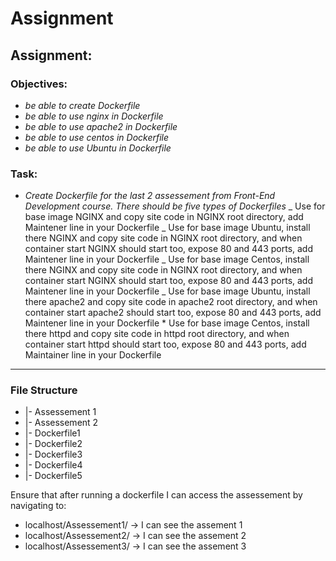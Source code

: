 # Assignment

## Assignment:

### Objectives:

- _be able to create Dockerfile_
- _be able to use nginx in Dockerfile_
- _be able to use apache2 in Dockerfile_
- _be able to use centos in Dockerfile_
- _be able to use Ubuntu in Dockerfile_

### Task:

- _Create Dockerfile for the last 2 assessement from Front-End Development course.
  There should be five types of Dockerfiles_
  _ Use for base image NGINX and copy site code in NGINX root directory, add Maintener line in your Dockerfile
  _ Use for base image Ubuntu, install there NGINX and copy site code in NGINX root directory, and when container start NGINX should start too, expose 80 and 443 ports, add Maintener line in your Dockerfile
  _ Use for base image Centos, install there NGINX and copy site code in NGINX root directory, and when container start NGINX should start too, expose 80 and 443 ports, add Maintener line in your Dockerfile
  _ Use for base image Ubuntu, install there apache2 and copy site code in apache2 root directory, and when container start apache2 should start too, expose 80 and 443 ports, add Maintener line in your Dockerfile \* Use for base image Centos, install there httpd and copy site code in httpd root directory, and when container start httpd should start too, expose 80 and 443 ports, add Maintainer line in your Dockerfile

---

### File Structure

- |- Assessement 1
- |- Assessement 2
- |- Dockerfile1
- |- Dockerfile2
- |- Dockerfile3
- |- Dockerfile4
- |- Dockerfile5

Ensure that after running a dockerfile I can access the assessement by navigating to:

- localhost/Assessement1/ -> I can see the assement 1
- localhost/Assessement2/ -> I can see the assement 2
- localhost/Assessement3/ -> I can see the assement 3
